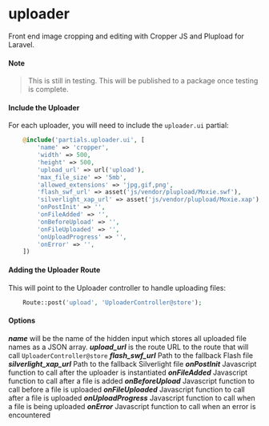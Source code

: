 # uploader
Front end image cropping and editing with Cropper JS and Plupload for Laravel.

#### Note

> This is still in testing. This will be published to a package once testing is complete.

#### Include the Uploader
For each uploader, you will need to include the `uploader.ui` partial:

```php
    @include('partials.uploader.ui', [
        'name' => 'cropper',
        'width' => 500,
        'height' => 500,
        'upload_url' => url('upload'),
        'max_file_size' => '5mb',
        'allowed_extensions' => 'jpg,gif,png',
        'flash_swf_url' => asset('js/vendor/plupload/Moxie.swf'),
        'silverlight_xap_url' => asset('js/vendor/plupload/Moxie.xap'),
        'onPostInit' => '',
        'onFileAdded' => '',
        'onBeforeUpload' => '',
        'onFileUploaded' => '',
        'onUploadProgress' => '',
        'onError' => '',
    ])
```

#### Adding the Uploader Route
This will point to the Uploader controller to handle uploading files:

```php
    Route::post('upload', 'UploaderController@store');
```

#### Options
***name*** will be the name of the hidden input which stores all uploaded file names as a JSON array.
***upload_url*** is the route URL to the route that will call `UploaderController@store`
***flash_swf_url*** Path to the fallback Flash file
***silverlight_xap_url*** Path to the fallback Silverlight file
***onPostInit*** Javascript function to call after the uploader is instantiated
***onFileAdded*** Javascript function to call after a file is added
***onBeforeUpload*** Javascript function to call before a file is uploaded
***onFileUploaded*** Javascript function to call after a file is uploaded
***onUploadProgress*** Javascript function to call when a file is being uploaded
***onError*** Javascript function to call when an error is encountered